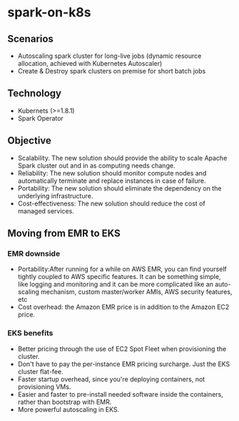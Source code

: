 # spark-on-k8s

## Scenarios
* Autoscaling spark cluster for long-live jobs (dynamic resource allocation, achieved with Kubernetes Autoscaler)
* Create & Destroy spark clusters on premise for short batch jobs

## Technology
* Kubernets (>=1.8.1)
* Spark Operator

## Objective
* Scalability.
The new solution should provide the ability to scale Apache Spark cluster out and in as computing needs change.
* Reliability:
The new solution should monitor compute nodes and automatically terminate and replace instances in case of failure.
* Portability:
The new solution should eliminate the dependency on the underlying infrastructure.
* Cost-effectiveness:
The new solution should reduce the cost of managed services.


## Moving from EMR to EKS

### EMR downside
* Portability:After running for a while on AWS EMR, you can find yourself tightly coupled to AWS specific features. It can be something simple, like logging and monitoring and it can be more complicated like an auto-scaling mechanism, custom master/worker AMIs, AWS security features, etc
* Cost overhead: the Amazon EMR price is in addition to the Amazon EC2 price.

### EKS benefits
* Better pricing through the use of EC2 Spot Fleet when provisioning the cluster.
* Don't have to pay the per-instance EMR pricing surcharge. Just the EKS cluster flat-fee.
* Faster startup overhead, since you're deploying containers, not provisioning VMs.
* Easier and faster to pre-install needed software inside the containers, rather than bootstrap with EMR.
* More powerful autoscaling in EKS.

